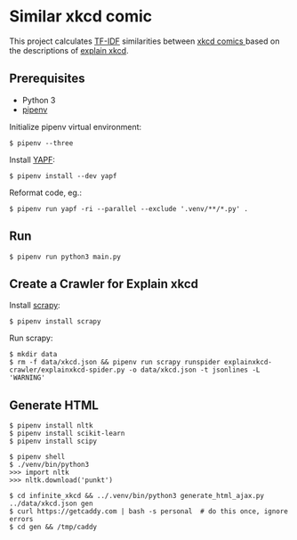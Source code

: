 # Similar xkcd comic
This project calculates [TF-IDF](https://en.wikipedia.org/wiki/Tf%E2%80%93idf) similarities between [xkcd comics ](https://xkcd.com/) based on the descriptions of [explain xkcd](https://www.explainxkcd.com/).

## Prerequisites

- Python 3
- [pipenv](https://github.com/pypa/pipenv)

Initialize pipenv virtual environment:
```shell
$ pipenv --three
```

Install [YAPF](https://github.com/google/yapf):
```shell
$ pipenv install --dev yapf
```

Reformat code, eg.:
```shell
$ pipenv run yapf -ri --parallel --exclude '.venv/**/*.py' .
```

## Run
```shell
$ pipenv run python3 main.py
```

## Create a Crawler for Explain xkcd

Install [scrapy](https://scrapy.org/):
```shell
$ pipenv install scrapy
```

Run scrapy:
```shell
$ mkdir data
$ rm -f data/xkcd.json && pipenv run scrapy runspider explainxkcd-crawler/explainxkcd-spider.py -o data/xkcd.json -t jsonlines -L 'WARNING'
```

## Generate HTML
```shell
$ pipenv install nltk
$ pipenv install scikit-learn
$ pipenv install scipy
```

```shell
$ pipenv shell
$ ./venv/bin/python3
>>> import nltk
>>> nltk.download('punkt')
```

```shell
$ cd infinite_xkcd && ../.venv/bin/python3 generate_html_ajax.py ../data/xkcd.json gen
$ curl https://getcaddy.com | bash -s personal  # do this once, ignore errors
$ cd gen && /tmp/caddy
```
